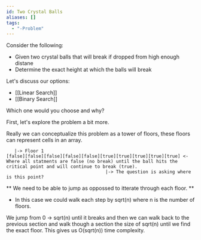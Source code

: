 ```yaml
---
id: Two Crystal Balls
aliases: []
tags:
  - "-Problem"
---
```

Consider the following:
- Given two crystal balls that will break if dropped from high enough distane
- Determine the exact height at which the balls will break

Let's discuss our options:
- [[Linear Search]]
- [[Binary Search]]

Which one would you choose and why?

First, let's explore the problem a bit more.

Really we can conceptualize this problem as a tower of floors, these floors can represent cells in an array. 
```
   |-> Floor 1
[false][false][false][false][false][true][true][true][true][true] <- Where all statments are false (no break) until the ball hits the critical point and will continue to break (true).
                                     |-> The question is asking where is this point?
```

** We need to be able to jump as oppossed to itterate through each floor. **
- In this case we could walk each step by sqrt(n) where n is the number of floors.

We jump from 0 -> sqrt(n) until it breaks and then we can walk back to the previous section and walk though a section the size of sqrt(n) until we find the exact floor.
This gives us O(sqrt(n)) time complexity.
